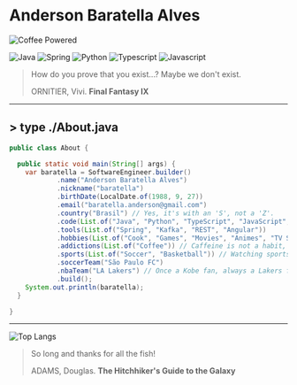 # Anderson Baratella Alves

![Coffee Powered](https://img.shields.io/badge/☕-Coffee&nbsp;Powered-555555?style=flat-square&logoColor=white&labelColor=blue)

![Java](https://img.shields.io/badge/Java-555555?style=flat-square&logo=openjdk&logoColor=white&labelColor=blue)
![Spring](https://img.shields.io/badge/Spring-555555?style=flat-square&logo=spring&logoColor=white&labelColor=blue)
![Python](https://img.shields.io/badge/Python-555555?style=flat-square&logo=python&logoColor=white&labelColor=blue)
![Typescript](https://img.shields.io/badge/Typescript-555555?style=flat-square&logo=typescript&logoColor=white&labelColor=blue)
![Javascript](https://img.shields.io/badge/Javascript-555555?style=flat-square&logo=javascript&logoColor=white&labelColor=blue)

> How do you prove that you exist...? Maybe we don't exist.
>
> ORNITIER, Vivi. **Final Fantasy IX**

---

## > type ./About.java

```java
public class About {

  public static void main(String[] args) {
    var baratella = SoftwareEngineer.builder()
            .name("Anderson Baratella Alves")
            .nickname("baratella")
            .birthDate(LocalDate.of(1988, 9, 27))
            .email("baratella.anderson@gmail.com")
            .country("Brasil") // Yes, it's with an 'S', not a 'Z'.
            .code(List.of("Java", "Python", "TypeScript", "JavaScript", "HTML", "CSS")) // Fluent in human languages: Portuguese and Sarcasm. A little in English.
            .tools(List.of("Spring", "Kafka", "REST", "Angular"))
            .hobbies(List.of("Cook", "Games", "Movies", "Animes", "TV Series")) // Beyond coding: pretending to be a chef, defeating final bosses, binge-watching series.
            .addictions(List.of("Coffee")) // Caffeine is not a habit, it's a lifestyle.
            .sports(List.of("Soccer", "Basketball")) // Watching sports? Absolutely. Playing them? That's a hard "nope." ¯\_(ツ)_/¯
            .soccerTeam("São Paulo FC")
            .nbaTeam("LA Lakers") // Once a Kobe fan, always a Lakers fan.
            .build();
    System.out.println(baratella);
  }

}
```

---

![Top Langs](https://github-readme-stats.vercel.app/api/top-langs/?username=andersonbalves&layout=compact&theme=radical)

> So long and thanks for all the fish!
>
> ADAMS, Douglas. **The Hitchhiker's Guide to the Galaxy**

